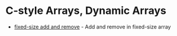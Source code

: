 # C-style Arrays, Dynamic Arrays
* [fixed-size add and remove](add_remove) - Add and remove in fixed-size array
